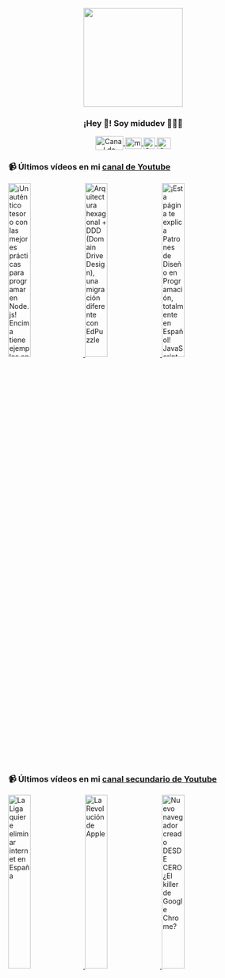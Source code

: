<p align="center" width="300">
   <img align="center" width="200" src="https://user-images.githubusercontent.com/1561955/106762302-fda9de00-6635-11eb-99be-3ef744e60c0e.png" />
   <h3 align="center">¡Hey 👋! Soy midudev 👨🏻‍💻</h3>
</p>

<p align="center">
   <a href="https://twitch.tv/midudev" target="blank">
    <img align="center" src="https://upload.wikimedia.org/wikipedia/commons/c/ce/Twitch_logo_2019.svg" alt="Canal de Twitch de midudev" height="28px" width="56px" />
  </a>
  <span style="width: 8px;"> </span>
   <a href="https://youtube.com/midudev" target="blank">
    <img align="center" src="https://upload.wikimedia.org/wikipedia/commons/0/09/YouTube_full-color_icon_%282017%29.svg" alt="midudev" height="23px" width="33px" />
  </a>
  <span style="width: 8px;"> </span>
  <a href="https://instagram.com/midu.dev" target="blank">
    <img align="center" src="https://upload.wikimedia.org/wikipedia/commons/e/e7/Instagram_logo_2016.svg" alt="Canal de Instagram de midu.dev" height="23px" width="23px" />
  </a>
  <span style="width: 8px;"> </span>
  <a href="https://twitter.com/midudev" target="blank">
    <img align="center" src="https://upload.wikimedia.org/wikipedia/commons/thumb/6/6f/Logo_of_Twitter.svg/2491px-Logo_of_Twitter.svg.png" alt="Canal de Twitter de midudev" height="23px" width="28px" />
  </a>
</p>

### 📹 Últimos vídeos en mi [canal de Youtube](https://youtube.com/midudev?sub_confirmation=1)

<a href='https://youtu.be/_2NzvYPDn4s' target='_blank'>
  <img width='30%' src='https://img.youtube.com/vi/_2NzvYPDn4s/mqdefault.jpg' alt='¡Un auténtico tesoro con las mejores prácticas para programar en Node.js! Encima tiene ejemplos en E' />
</a>
<a href='https://youtu.be/wMj4GuvTwHI' target='_blank'>
  <img width='30%' src='https://img.youtube.com/vi/wMj4GuvTwHI/mqdefault.jpg' alt='Arquitectura hexagonal + DDD (Domain Drive Design), una migración diferente con EdPuzzle' />
</a>
<a href='https://youtu.be/9-IhwKIoE8Y' target='_blank'>
  <img width='30%' src='https://img.youtube.com/vi/9-IhwKIoE8Y/mqdefault.jpg' alt='¡Esta página te explica Patrones de Diseño en Programación, totalmente en Español!  JavaScript, Pyth' />
</a>

### 📹 Últimos vídeos en mi [canal secundario de Youtube](https://youtube.com/midulive?sub_confirmation=1)

<a href='https://youtu.be/HbeFBpfY8yU' target='_blank'>
  <img width='30%' src='https://img.youtube.com/vi/HbeFBpfY8yU/mqdefault.jpg' alt='La Liga quiere eliminar internet en España' />
</a>
<a href='https://youtu.be/i-ZygtIWyFg' target='_blank'>
  <img width='30%' src='https://img.youtube.com/vi/i-ZygtIWyFg/mqdefault.jpg' alt='La Revolución de Apple' />
</a>
<a href='https://youtu.be/MQbXRjwg-Jw' target='_blank'>
  <img width='30%' src='https://img.youtube.com/vi/MQbXRjwg-Jw/mqdefault.jpg' alt='Nuevo navegador creado DESDE CERO ¿El killer de Google Chrome?' />
</a>